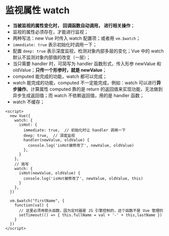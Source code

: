 # 监视属性 watch

- **当被监视的属性变化时， 回调函数自动调用， 进行相关操作**；
- 监视的属性必须存在，才能进行监视；
- 两种写法：new Vue 时传入 watch 配置项；或者用 `vm.$watch`；
- `immediate: true` 表示初始化时调用一下；
- 配置 `deep: true` 表示深度监视，检测对象内部多层的变化；Vue 中的 watch 默认不监测对象内部值的改变（一层）；
- 当只需要 handler 时，可简写为 handler 函数形式，传入形参 newValue 和 oldValue；**只传一个形参时，就是 newValue**；
- computed 能完成的功能，watch 都可以完成；
- watch 能完成的功能，computed 不一定能完成，例如：watch 可以进行**异步操作**。计算属性 computed 靠的是 return 的返回值来实现功能，无法做到异步生成返回值；而 watch 不依赖返回值，用的是 handler 函数；
- watch 不缓存；

```vue
<script>
  new Vue({
    watch: {
      isHot: {
        immediate: true,  // 初始化时让 handler 调用一下
        deep: true,  // 深度监视
        handler(newValue, oldValue) {
          console.log('isHot被修改了', newValue, oldValue)
        },
      }
    },
    // 简写
    watch: {
      isHot(newValue, oldValue) {
        console.log('isHot被修改了', newValue, oldValue, this)
      }
    },
  })
  
  vm.$watch("firstName", {
    function(val) {
      // 这里必须用箭头函数，因为定时器是 JS 引擎控制的，这个函数不是 Vue 管理的
      setTimeout(() => { this.fullName = val + '-' + this,lastName })
    }
  })
</script>
```
